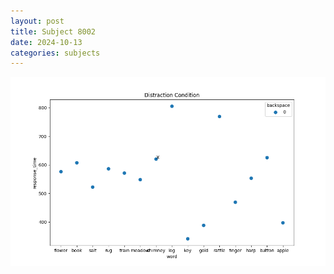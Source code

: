 ```yaml
---
layout: post
title: Subject 8002
date: 2024-10-13
categories: subjects
---
```


![](data/8002/run-12/8002_rt_acc_fuzzy_delay.png)
